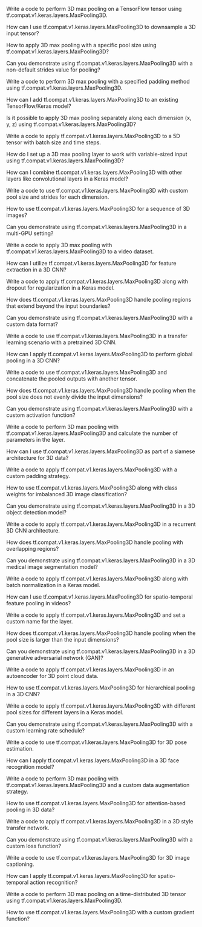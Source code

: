 Write a code to perform 3D max pooling on a TensorFlow tensor using tf.compat.v1.keras.layers.MaxPooling3D.

How can I use tf.compat.v1.keras.layers.MaxPooling3D to downsample a 3D input tensor?

How to apply 3D max pooling with a specific pool size using tf.compat.v1.keras.layers.MaxPooling3D?

Can you demonstrate using tf.compat.v1.keras.layers.MaxPooling3D with a non-default strides value for pooling?

Write a code to perform 3D max pooling with a specified padding method using tf.compat.v1.keras.layers.MaxPooling3D.

How can I add tf.compat.v1.keras.layers.MaxPooling3D to an existing TensorFlow/Keras model?

Is it possible to apply 3D max pooling separately along each dimension (x, y, z) using tf.compat.v1.keras.layers.MaxPooling3D?

Write a code to apply tf.compat.v1.keras.layers.MaxPooling3D to a 5D tensor with batch size and time steps.

How do I set up a 3D max pooling layer to work with variable-sized input using tf.compat.v1.keras.layers.MaxPooling3D?

How can I combine tf.compat.v1.keras.layers.MaxPooling3D with other layers like convolutional layers in a Keras model?

Write a code to use tf.compat.v1.keras.layers.MaxPooling3D with custom pool size and strides for each dimension.

How to use tf.compat.v1.keras.layers.MaxPooling3D for a sequence of 3D images?

Can you demonstrate using tf.compat.v1.keras.layers.MaxPooling3D in a multi-GPU setting?

Write a code to apply 3D max pooling with tf.compat.v1.keras.layers.MaxPooling3D to a video dataset.

How can I utilize tf.compat.v1.keras.layers.MaxPooling3D for feature extraction in a 3D CNN?

Write a code to apply tf.compat.v1.keras.layers.MaxPooling3D along with dropout for regularization in a Keras model.

How does tf.compat.v1.keras.layers.MaxPooling3D handle pooling regions that extend beyond the input boundaries?

Can you demonstrate using tf.compat.v1.keras.layers.MaxPooling3D with a custom data format?

Write a code to use tf.compat.v1.keras.layers.MaxPooling3D in a transfer learning scenario with a pretrained 3D CNN.

How can I apply tf.compat.v1.keras.layers.MaxPooling3D to perform global pooling in a 3D CNN?

Write a code to use tf.compat.v1.keras.layers.MaxPooling3D and concatenate the pooled outputs with another tensor.

How does tf.compat.v1.keras.layers.MaxPooling3D handle pooling when the pool size does not evenly divide the input dimensions?

Can you demonstrate using tf.compat.v1.keras.layers.MaxPooling3D with a custom activation function?

Write a code to perform 3D max pooling with tf.compat.v1.keras.layers.MaxPooling3D and calculate the number of parameters in the layer.

How can I use tf.compat.v1.keras.layers.MaxPooling3D as part of a siamese architecture for 3D data?

Write a code to apply tf.compat.v1.keras.layers.MaxPooling3D with a custom padding strategy.

How to use tf.compat.v1.keras.layers.MaxPooling3D along with class weights for imbalanced 3D image classification?

Can you demonstrate using tf.compat.v1.keras.layers.MaxPooling3D in a 3D object detection model?

Write a code to apply tf.compat.v1.keras.layers.MaxPooling3D in a recurrent 3D CNN architecture.

How does tf.compat.v1.keras.layers.MaxPooling3D handle pooling with overlapping regions?

Can you demonstrate using tf.compat.v1.keras.layers.MaxPooling3D in a 3D medical image segmentation model?

Write a code to apply tf.compat.v1.keras.layers.MaxPooling3D along with batch normalization in a Keras model.

How can I use tf.compat.v1.keras.layers.MaxPooling3D for spatio-temporal feature pooling in videos?

Write a code to apply tf.compat.v1.keras.layers.MaxPooling3D and set a custom name for the layer.

How does tf.compat.v1.keras.layers.MaxPooling3D handle pooling when the pool size is larger than the input dimensions?

Can you demonstrate using tf.compat.v1.keras.layers.MaxPooling3D in a 3D generative adversarial network (GAN)?

Write a code to apply tf.compat.v1.keras.layers.MaxPooling3D in an autoencoder for 3D point cloud data.

How to use tf.compat.v1.keras.layers.MaxPooling3D for hierarchical pooling in a 3D CNN?

Write a code to apply tf.compat.v1.keras.layers.MaxPooling3D with different pool sizes for different layers in a Keras model.

Can you demonstrate using tf.compat.v1.keras.layers.MaxPooling3D with a custom learning rate schedule?

Write a code to use tf.compat.v1.keras.layers.MaxPooling3D for 3D pose estimation.

How can I apply tf.compat.v1.keras.layers.MaxPooling3D in a 3D face recognition model?

Write a code to perform 3D max pooling with tf.compat.v1.keras.layers.MaxPooling3D and a custom data augmentation strategy.

How to use tf.compat.v1.keras.layers.MaxPooling3D for attention-based pooling in 3D data?

Write a code to apply tf.compat.v1.keras.layers.MaxPooling3D in a 3D style transfer network.

Can you demonstrate using tf.compat.v1.keras.layers.MaxPooling3D with a custom loss function?

Write a code to use tf.compat.v1.keras.layers.MaxPooling3D for 3D image captioning.

How can I apply tf.compat.v1.keras.layers.MaxPooling3D for spatio-temporal action recognition?

Write a code to perform 3D max pooling on a time-distributed 3D tensor using tf.compat.v1.keras.layers.MaxPooling3D.

How to use tf.compat.v1.keras.layers.MaxPooling3D with a custom gradient function?